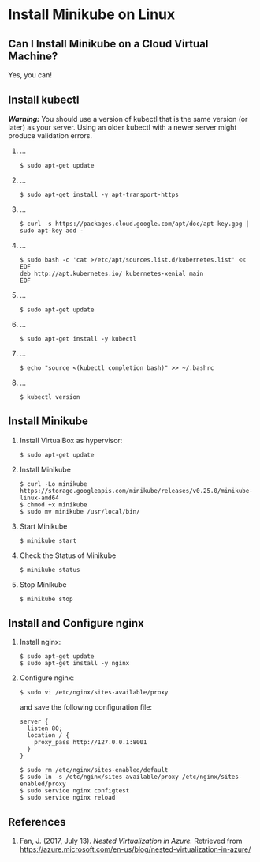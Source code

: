 # Install Minikube on Linux

## Can I Install Minikube on a Cloud Virtual Machine?

Yes, you can!

## Install kubectl

**_Warning:_** You should use a version of kubectl that is the same version (or later) as your server. Using an older kubectl with a newer server might produce validation errors.

1. ...

    ```command
    $ sudo apt-get update
    ```

2. ...

    ```command
    $ sudo apt-get install -y apt-transport-https
    ```

3. ...

    ```command
    $ curl -s https://packages.cloud.google.com/apt/doc/apt-key.gpg | sudo apt-key add -
    ```

4. ...

    ```command
    $ sudo bash -c 'cat >/etc/apt/sources.list.d/kubernetes.list' << EOF
    deb http://apt.kubernetes.io/ kubernetes-xenial main
    EOF
    ```

5. ...

    ```command
    $ sudo apt-get update
    ```

6. ...

    ```command
    $ sudo apt-get install -y kubectl
    ```

7. ...

    ```command
    $ echo "source <(kubectl completion bash)" >> ~/.bashrc
    ```

8. ...

    ```command
    $ kubectl version
    ```

## Install Minikube

1. Install VirtualBox as hypervisor:

    ```command
    $ sudo apt-get update
    ```

2. Install Minikube

    ```command
    $ curl -Lo minikube https://storage.googleapis.com/minikube/releases/v0.25.0/minikube-linux-amd64
    $ chmod +x minikube
    $ sudo mv minikube /usr/local/bin/
    ```

3. Start Minikube

    ```command
    $ minikube start
    ```

4. Check the Status of Minikube

    ```command
    $ minikube status
    ```

5. Stop Minikube

    ```command
    $ minikube stop
    ```

## Install and Configure nginx

1. Install nginx:

    ```command
    $ sudo apt-get update
    $ sudo apt-get install -y nginx
    ```

2. Configure nginx:

    ```command
    $ sudo vi /etc/nginx/sites-available/proxy
    ```
    
    and save the following configuration file:
    
    ```
    server {
      listen 80;
      location / {
        proxy_pass http://127.0.0.1:8001
      }
    }
    ```
    
    ```command
    $ sudo rm /etc/nginx/sites-enabled/default
    $ sudo ln -s /etc/nginx/sites-available/proxy /etc/nginx/sites-enabled/proxy
    $ sudo service nginx configtest
    $ sudo service nginx reload
    
    ```

## References

1. Fan, J. (2017, July 13). _Nested Virtualization in Azure._ Retrieved from https://azure.microsoft.com/en-us/blog/nested-virtualization-in-azure/
